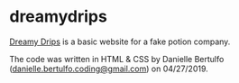 # dreamydrips
[Dreamy Drips](http://dbert004.students.digitalodu.com/index.html) is a basic website for a fake potion company.

The code was written in HTML & CSS by Danielle Bertulfo (danielle.bertulfo.coding@gmail.com) on 04/27/2019.

